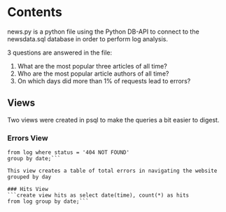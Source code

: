 # Contents

news.py is a python file using the Python DB-API to connect to the newsdata.sql database in order to perform log analysis.

3 questions are answered in the file:

1. What are the most popular three articles of all time?
2. Who are the most popular article authors of all time?
3. On which days did more than 1% of requests lead to errors?

## Views

Two views were created in psql to make the queries a bit easier to digest.

### Errors View
```create view errrs as select date(time), count(*) as errors
from log where status = '404 NOT FOUND'
group by date;```

This view creates a table of total errors in navigating the website grouped by day

### Hits View
```create view hits as select date(time), count(*) as hits
from log group by date;```
